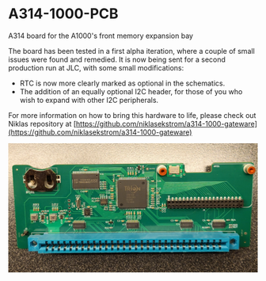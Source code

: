 # A314-1000-PCB
A314 board for the A1000's front memory expansion bay

The board has been tested in a first alpha iteration, where a couple of small issues were found and remedied.
It is now being sent for a second production run at JLC, with some small modifications:
- RTC is now more clearly marked as optional in the schematics.
- The addition of an equally optional I2C header, for those of you who wish to expand with other I2C peripherals.

For more information on how to bring this hardware to life, please check out Niklas repository at [https://github.com/niklasekstrom/a314-1000-gateware](https://github.com/niklasekstrom/a314-1000-gateware)

![PCB](Images/A314-1000%20front.jpg?raw=true)
